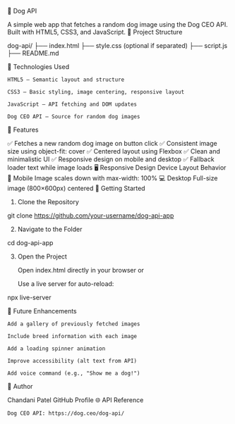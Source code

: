 
🐶 Dog API

A simple web app that fetches a random dog image using the Dog CEO API. Built with HTML5, CSS3, and JavaScript.
📁 Project Structure

dog-api/
├── index.html
├── style.css (optional if separated)
├── script.js
├── README.md

🔧 Technologies Used

    HTML5 – Semantic layout and structure

    CSS3 – Basic styling, image centering, responsive layout

    JavaScript – API fetching and DOM updates

    Dog CEO API – Source for random dog images

🎯 Features

✅ Fetches a new random dog image on button click
✅ Consistent image size using object-fit: cover
✅ Centered layout using Flexbox
✅ Clean and minimalistic UI
✅ Responsive design on mobile and desktop
✅ Fallback loader text while image loads
🖥️ Responsive Design
Device	Layout Behavior
📱 Mobile	Image scales down with max-width: 100%
💻 Desktop	Full-size image (800×600px) centered
🚀 Getting Started
1. Clone the Repository

git clone https://github.com/your-username/dog-api-app

2. Navigate to the Folder

cd dog-api-app

3. Open the Project

    Open index.html directly in your browser
    or

    Use a live server for auto-reload:

npx live-server

🔮 Future Enhancements

    Add a gallery of previously fetched images

    Include breed information with each image

    Add a loading spinner animation

    Improve accessibility (alt text from API)

    Add voice command (e.g., "Show me a dog!")

👤 Author

Chandani Patel
GitHub Profile
🌐 API Reference

    Dog CEO API: https://dog.ceo/dog-api/

